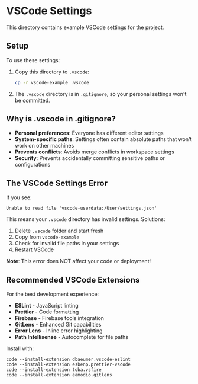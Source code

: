 # VSCode Settings

This directory contains example VSCode settings for the project.

## Setup

To use these settings:

1. Copy this directory to `.vscode`:
   ```bash
   cp -r vscode-example .vscode
   ```

2. The `.vscode` directory is in `.gitignore`, so your personal settings won't be committed.

## Why is .vscode in .gitignore?

- **Personal preferences**: Everyone has different editor settings
- **System-specific paths**: Settings often contain absolute paths that won't work on other machines
- **Prevents conflicts**: Avoids merge conflicts in workspace settings
- **Security**: Prevents accidentally committing sensitive paths or configurations

## The VSCode Settings Error

If you see:
```
Unable to read file 'vscode-userdata:/User/settings.json'
```

This means your `.vscode` directory has invalid settings. Solutions:

1. Delete `.vscode` folder and start fresh
2. Copy from `vscode-example` 
3. Check for invalid file paths in your settings
4. Restart VSCode

**Note**: This error does NOT affect your code or deployment!

## Recommended VSCode Extensions

For the best development experience:

- **ESLint** - JavaScript linting
- **Prettier** - Code formatting
- **Firebase** - Firebase tools integration
- **GitLens** - Enhanced Git capabilities
- **Error Lens** - Inline error highlighting
- **Path Intellisense** - Autocomplete for file paths

Install with:
```
code --install-extension dbaeumer.vscode-eslint
code --install-extension esbenp.prettier-vscode
code --install-extension toba.vsfire
code --install-extension eamodio.gitlens
```
